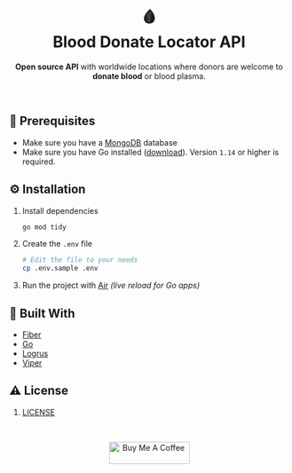 <h1 align="center">🩸<br>Blood Donate Locator API</h1>
<p align="center">
	<b>Open source API</b> with worldwide locations where donors are welcome to <b>donate blood</b> or blood plasma.
</p>
<br>

## 👀 Prerequisites
- Make sure you have a [MongoDB](https://www.mongodb.com/) database
- Make sure you have Go installed ([download](https://go.dev/dl/)). Version `1.14` or higher is required.
## ⚙️ Installation


1. Install dependencies
	```sh
	go mod tidy
	```
2. Create the `.env` file

	```sh
	# Edit the file to your needs
	cp .env.sample .env
	```
3. Run the project with [Air](https://github.com/cosmtrek/air) *(live reload for Go apps)*


## 🔨 Built With

* [Fiber](https://github.com/gofiber/fiber)
* [Go](https://go.dev)
* [Logrus](https://github.com/sirupsen/logrus)
* [Viper](https://github.com/spf13/viper)

## ⚠️ License
1. [LICENSE](LICENSE)

<br>

<p align="center">
<a href="https://www.buymeacoffee.com/pejeio" target="_blank"><img src="https://cdn.buymeacoffee.com/buttons/v2/default-yellow.png" alt="Buy Me A Coffee" style="height: 40px !important;width: 145px !important;" ></a>
</p>
